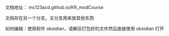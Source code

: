 文档地址：
mc123acd.github.io/KR_modCourse

文档存在另一个分支，主分支用来放其他东西

如何编辑：使用软件 obsidian，请解压打包好的文件然后直接使用 obsidian 打开
